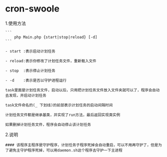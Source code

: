 # cron-swoole
1.使用方法

    ```
        php Main.php {start|stop|reload} [-d]
    ```

    - start :表示启动计划任务

    - reload:表示你修改了计划任务文件，重新载入文件

    - stop  :表示停止计划任务

    - -d    :表示是否以守护进程运行

    task里面是计划任务文件，启动以后，只用把计划任务文件放入文件夹就可以了，程序会自动去发现，并启动计划任务

    task文件命名的(_ 下划线)的前部表示计划任务的启动间隔时间

    计划任务文件都是继承基类，并实现了run方法，最后返回实现类实例

    如果删掉计划任务文件，程序会自动停止该计划任务


2.说明

    #### 该程序主程序是守护程序，计划任务子程序死掉会自动重启，可以不用再守护了，但是为了避免主守护程序死掉，可以用daemon.sh这个程序去守护一下主进程
